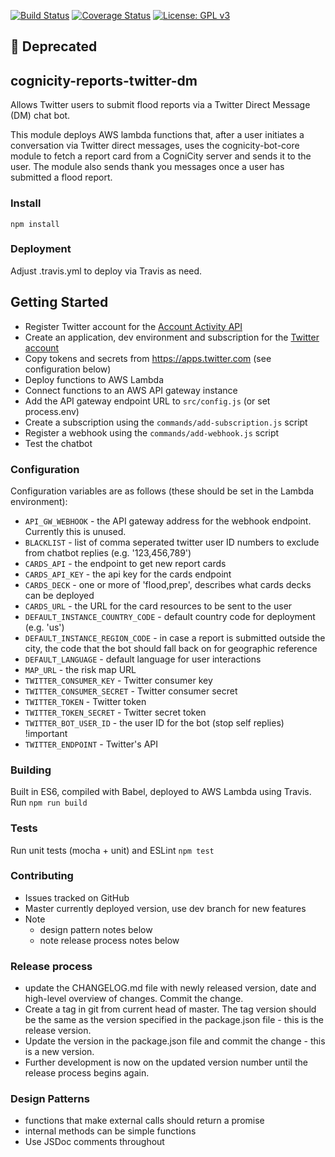 [![Build Status](https://travis-ci.org/urbanriskmap/cognicity-reports-twitter-dm.svg?branch=master)](https://travis-ci.org/urbanriskmap/cognicity-reports-twitter-dm) [![Coverage Status](https://coveralls.io/repos/github/urbanriskmap/cognicity-reports-twitter-dm/badge.svg?branch=master)](https://coveralls.io/github/urbanriskmap/cognicity-reports-twitter-dm?branch=master) [![License: GPL v3](https://img.shields.io/badge/License-GPL%20v3-blue.svg)](http://www.gnu.org/licenses/gpl-3.0) 

## :no_entry_sign: Deprecated

## cognicity-reports-twitter-dm

Allows Twitter users to submit flood reports via a Twitter Direct Message (DM) chat bot.

This module deploys AWS lambda functions that, after a user initiates a conversation via Twitter direct messages, uses the cognicity-bot-core module to fetch a report card from a CogniCity server and sends it to the user. The module also sends thank you messages once a user has submitted a flood report.


### Install
`npm install`

### Deployment
Adjust .travis.yml to deploy via Travis as need.


## Getting Started

* Register Twitter account for the [Account Activity API](https://developer.twitter.com/en/docs/accounts-and-users/subscribe-account-activity/overview)
* Create an application, dev environment and subscription for the [Twitter account](https://developer.twitter.com/en/account/environments)
* Copy tokens and secrets from https://apps.twitter.com (see configuration below)
* Deploy functions to AWS Lambda
* Connect functions to an AWS API gateway instance
* Add the API gateway endpoint URL to `src/config.js` (or set process.env)
* Create a subscription using the `commands/add-subscription.js` script
* Register a webhook using the `commands/add-webhook.js` script
* Test the chatbot

### Configuration

Configuration variables are as follows (these should be set in the Lambda environment):
* `API_GW_WEBHOOK` - the API gateway address for the webhook endpoint. Currently this is unused.
* `BLACKLIST` - list of comma seperated twitter user ID numbers to exclude from chatbot replies (e.g. '123,456,789')
* `CARDS_API` - the endpoint to get new report cards
* `CARDS_API_KEY` - the api key for the cards endpoint
* `CARDS_DECK` - one or more of 'flood,prep', describes what cards decks can be deployed
* `CARDS_URL` - the URL for the card resources to be sent to the user
* `DEFAULT_INSTANCE_COUNTRY_CODE` - default country code for deployment (e.g. 'us')
* `DEFAULT_INSTANCE_REGION_CODE` - in case a report is submitted outside the city, the code that the bot should fall back on for geographic reference
* `DEFAULT_LANGUAGE` - default language for user interactions
* `MAP_URL` - the risk map URL
* `TWITTER_CONSUMER_KEY` - Twitter consumer key
* `TWITTER_CONSUMER_SECRET` - Twitter consumer secret
* `TWITTER_TOKEN` - Twitter token
* `TWITTER_TOKEN_SECRET` - Twitter secret token
* `TWITTER_BOT_USER_ID` - the user ID for the bot (stop self replies) !important
* `TWITTER_ENDPOINT` - Twitter's API


### Building
Built in ES6, compiled with Babel, deployed to AWS Lambda using Travis.
Run
`npm run build`

### Tests
Run unit tests (mocha + unit) and ESLint
`npm test`

### Contributing
- Issues tracked on GitHub
- Master currently deployed version, use dev branch for new features
- Note
  * design pattern notes below
  * note release process notes below

### Release process
- update the CHANGELOG.md file with newly released version, date and high-level overview of changes. Commit the change.
- Create a tag in git from current head of master. The tag version should be the same as the version specified in the package.json file - this is the release version.
- Update the version in the package.json file and commit the change - this is a new version.
- Further development is now on the updated version number until the release process begins again.

### Design Patterns
- functions that make external calls should return a promise
- internal methods can be simple functions
- Use JSDoc comments throughout
